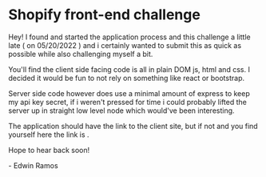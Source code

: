 # Shopify front-end challenge

Hey!
I found and started the application process and this challenge a little late ( on 05/20/2022 ) and i certainly wanted to submit this as quick as possible while also challenging myself a bit.

You'll find the client side facing code is all in plain DOM js, html and css. I decided it would be fun to not rely on something like react or bootstrap.

Server side code however does use a minimal amount of express to keep my api key secret, if i weren't pressed for time i could probably lifted the server up in straight low level node which would've been interesting.

The application should have the link to the client site, but if not and you find yourself here the link is []().

Hope to hear back soon!

\- Edwin Ramos
